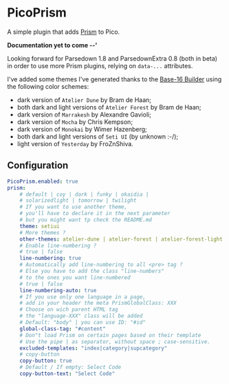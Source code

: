 PicoPrism
=========

A simple plugin that adds [Prism](https://prismjs.com) to Pico.

__Documentation yet to come --'__

Looking forward for Parsedown 1.8 and ParsedownExtra 0.8 (both in beta) in order to use more Prism plugins, relying on `data-...` attributes.

I've added some themes I've generated thanks to the [Base-16 Builder](https://github.com/base16-builder/base16-builder) using the following color schemes:

- dark version of `Atelier Dune` by Bram de Haan;
- both dark and light versions of `Atelier Forest` by Bram de Haan;
- dark version of `Marrakesh` by Alexandre Gavioli;
- dark version of `Mocha` by Chris Kempson;
- dark version of `Monokai` by Wimer Hazenberg;
- both dark and light versions of `Seti UI` (by unknown :-/); 
- light version of `Yesterday` by FroZnShiva.

## Configuration

```yaml
PicoPrism.enabled: true
prism:
    # default | coy | dark | funky | okaidia | 
    # solarizedlight | tomorrow | twilight
    # If you want to use another theme, 
    # you'll have to declare it in the next parameter
    # but you might want tp check the README.md
    theme: setiui
    # More themes ?
    other-themes: atelier-dune | atelier-forest | atelier-forest-light | marrakesh | mocha | monokai | setiui | setiui-light | yesterday-light
    # Enable line-numbering ?
    # true | false
    line-numbering: true
    # Automatically add line-numbering to all <pre> tag ?
    # Else you have to add the class "line-numbers"
    # to the ones you want line-numbered
    # true | false
    line-numbering-auto: true
    # If you use only one language in a page, 
    # add in your header the meta PrismGlobalClass: XXX
    # Choose on wich parent HTML tag
    # the "language-XXX" class will be added
    # Default: "body" | you can use ID: "#id"
    global-class-tag: "#content"
    # Don"t load Prism on certain pages based on their template
    # Use the pipe | as separator, without space ; case-sensitive.
    excluded-templates: "index|category|supcategory"
    # copy-button
    copy-button: true
    # Default / If empty: Select Code
    copy-button-text: "Select Code"
```
